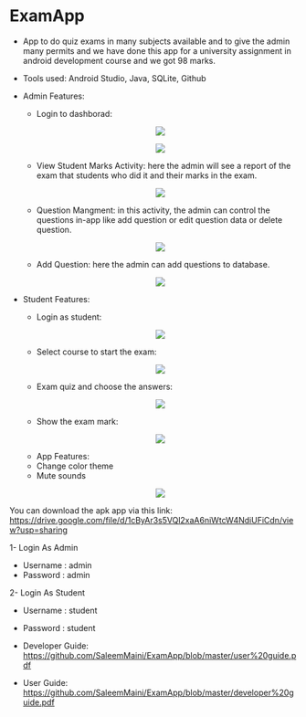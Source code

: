 # ExamApp
- App to do quiz exams in many subjects available and to give the admin many permits and we have done this app for a university assignment in android development course and we got   98 marks.
- Tools used: Android Studio, Java, SQLite,  Github

- Admin Features: 
  - Login to dashborad:
   <p align="center">
    <img src="https://github.com/SaleemMaini/ExamApp/blob/master/App%20Screenshot/Admin%20Login.jpg?raw=true" />
  </p>
  <p align="center">
    <img src="https://github.com/SaleemMaini/ExamApp/blob/master/App%20Screenshot/Admin%20Dashboard.jpg?raw=true" />
  </p>
  
  - View Student Marks Activity: here the admin will see a report of the exam that students who did it and their marks in the exam.
  <p align="center">
    <img src="https://github.com/SaleemMaini/ExamApp/blob/master/App%20Screenshot/View%20Student%20Marks%20Activity.jpg?raw=true" />
  </p>
  
  - Question Mangment: in this activity, the admin can control the questions in-app like add question or edit question data or delete question.
  <p align="center">
    <img src="https://github.com/SaleemMaini/ExamApp/blob/master/App%20Screenshot/Question%20Management%20Activity.jpg?raw=true" />
  </p>
  
  - Add Question: here the admin can add questions to database.
  <p align="center">
    <img src="https://github.com/SaleemMaini/ExamApp/blob/master/App%20Screenshot/Add%20Question%20Activity.jpg?raw=true" />
  </p>

- Student Features: 
  - Login as student:
  <p align="center">
    <img src="https://github.com/SaleemMaini/ExamApp/blob/master/App%20Screenshot/Admin%20Login.jpg?raw=true" />
  </p>
  
  - Select course to start the exam:
  <p align="center">
    <img src="https://github.com/SaleemMaini/ExamApp/blob/master/App%20Screenshot/Select%20course.jpg?raw=true" />
  </p>
  
   - Exam quiz and choose the answers:
  <p align="center">
    <img src="https://github.com/SaleemMaini/ExamApp/blob/master/App%20Screenshot/Start%20exam%20and%20choose%20you%20answers.jpg?raw=true" />
  </p>
  
  - Show the exam mark:
  <p align="center">
    <img src="https://github.com/SaleemMaini/ExamApp/blob/master/App%20Screenshot/Result%20Activity.jpg?raw=true" />
  </p>
  
  - App Features:
  - Change color theme
  - Mute sounds
  <p align="center">
    <img src="https://github.com/SaleemMaini/ExamApp/blob/master/App%20Screenshot/Setting%20Activity.jpg?raw=true" />
  </p>
  
You can download the apk app via this link: https://drive.google.com/file/d/1cByAr3s5VQl2xaA6niWtcW4NdiUFiCdn/view?usp=sharing

1- Login As Admin
- Username : admin
- Password : admin

2- Login As Student
- Username : student
- Password : student

- Developer Guide: https://github.com/SaleemMaini/ExamApp/blob/master/user%20guide.pdf
- User Guide:  https://github.com/SaleemMaini/ExamApp/blob/master/developer%20guide.pdf
